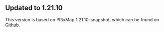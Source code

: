 ﻿Updated to 1.21.10
---

This version is based on Pl3xMap 1.21.10-snapshot, which can be found on [Github](https://github.com/granny/Pl3xMap/actions/runs/18438139151).